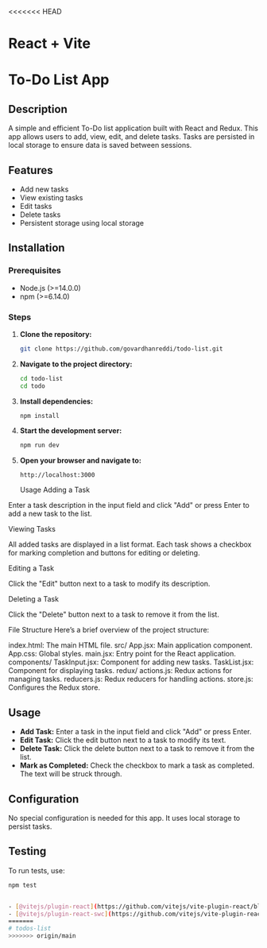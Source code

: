 <<<<<<< HEAD
# React + Vite

# To-Do List App

## Description

A simple and efficient To-Do list application built with React and Redux. This app allows users to add, view, edit, and delete tasks. Tasks are persisted in local storage to ensure data is saved between sessions.

## Features

- Add new tasks
- View existing tasks
- Edit tasks
- Delete tasks
- Persistent storage using local storage

## Installation

### Prerequisites

- Node.js (>=14.0.0)
- npm (>=6.14.0)

### Steps

1. **Clone the repository:**

    ```bash
    git clone https://github.com/govardhanreddi/todo-list.git
    ```

2. **Navigate to the project directory:**

    ```bash
    cd todo-list
    cd todo
    ```

3. **Install dependencies:**

    ```bash
    npm install

    ```

4. **Start the development server:**

    ```bash
    npm run dev
    ```

5. **Open your browser and navigate to:**

    ```
    http://localhost:3000
    ```

    Usage
Adding a Task

Enter a task description in the input field and click "Add" or press Enter to add a new task to the list.

Viewing Tasks

All added tasks are displayed in a list format. Each task shows a checkbox for marking completion and buttons for editing or deleting.

Editing a Task

Click the "Edit" button next to a task to modify its description.

Deleting a Task

Click the "Delete" button next to a task to remove it from the list.

File Structure
Here’s a brief overview of the project structure:

index.html: The main HTML file.
src/
  App.jsx: Main application component.
  App.css: Global styles.
  main.jsx: Entry point for the React application.
  components/
      TaskInput.jsx: Component for adding new tasks.
      TaskList.jsx: Component for displaying tasks.
  redux/
     actions.js: Redux actions for managing tasks.
     reducers.js: Redux reducers for handling actions.
     store.js: Configures the Redux store.

## Usage

- **Add Task:** Enter a task in the input field and click "Add" or press Enter.
- **Edit Task:** Click the edit button next to a task to modify its text.
- **Delete Task:** Click the delete button next to a task to remove it from the list.
- **Mark as Completed:** Check the checkbox to mark a task as completed. The text will be struck through.

## Configuration

No special configuration is needed for this app. It uses local storage to persist tasks.

## Testing

To run tests, use:

```bash
npm test


- [@vitejs/plugin-react](https://github.com/vitejs/vite-plugin-react/blob/main/packages/plugin-react/README.md) uses [Babel](https://babeljs.io/) for Fast Refresh
- [@vitejs/plugin-react-swc](https://github.com/vitejs/vite-plugin-react-swc) uses [SWC](https://swc.rs/) for Fast Refresh
=======
# todos-list
>>>>>>> origin/main
